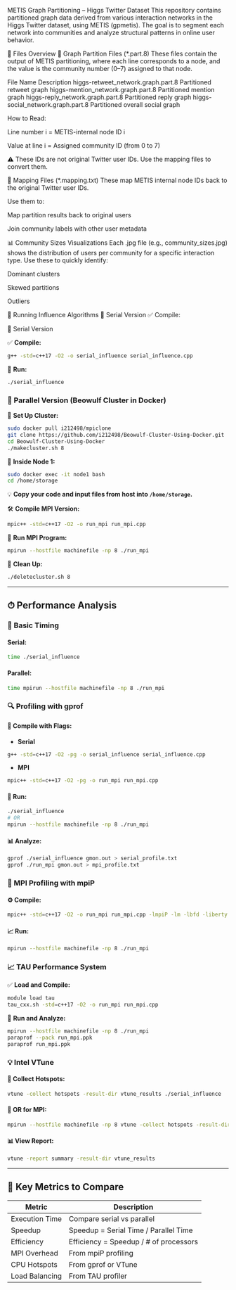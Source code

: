 METIS Graph Partitioning – Higgs Twitter Dataset
This repository contains partitioned graph data derived from various interaction networks in the Higgs Twitter dataset, using METIS (gpmetis). The goal is to segment each network into communities and analyze structural patterns in online user behavior.

📁 Files Overview
🔹 Graph Partition Files (*.part.8)
These files contain the output of METIS partitioning, where each line corresponds to a node, and the value is the community number (0–7) assigned to that node.

File Name	Description
higgs-retweet_network.graph.part.8	Partitioned retweet graph
higgs-mention_network.graph.part.8	Partitioned mention graph
higgs-reply_network.graph.part.8	Partitioned reply graph
higgs-social_network.graph.part.8	Partitioned overall social graph

How to Read:

Line number i = METIS-internal node ID i

Value at line i = Assigned community ID (from 0 to 7)

⚠️ These IDs are not original Twitter user IDs. Use the mapping files to convert them.

🔹 Mapping Files (*.mapping.txt)
These map METIS internal node IDs back to the original Twitter user IDs.

Use them to:

Map partition results back to original users

Join community labels with other user metadata

📊 Community Sizes Visualizations
Each .jpg file (e.g., community_sizes.jpg) shows the distribution of users per community for a specific interaction type. Use these to quickly identify:

Dominant clusters

Skewed partitions

Outliers

🧪 Running Influence Algorithms
🔸 Serial Version
✅ Compile:

 🔸 Serial Version

✅ **Compile:**
```bash
g++ -std=c++17 -O2 -o serial_influence serial_influence.cpp
````

🚀 **Run:**

```bash
./serial_influence
```

### 🔸 Parallel Version (Beowulf Cluster in Docker)

🐳 **Set Up Cluster:**

```bash
sudo docker pull i212498/mpiclone
git clone https://github.com/i212498/Beowulf-Cluster-Using-Docker.git
cd Beowulf-Cluster-Using-Docker
./makecluster.sh 8
```

🔁 **Inside Node 1:**

```bash
sudo docker exec -it node1 bash
cd /home/storage
```

💡 **Copy your code and input files from host into `/home/storage`.**

🛠 **Compile MPI Version:**

```bash
mpic++ -std=c++17 -O2 -o run_mpi run_mpi.cpp
```

🚀 **Run MPI Program:**

```bash
mpirun --hostfile machinefile -np 8 ./run_mpi
```

🧹 **Clean Up:**

```bash
./deletecluster.sh 8
```

---

## ⏱ Performance Analysis

### 🧮 Basic Timing

#### Serial:

```bash
time ./serial_influence
```

#### Parallel:

```bash
time mpirun --hostfile machinefile -np 8 ./run_mpi
```

### 🔍 Profiling with gprof

#### 🧰 Compile with Flags:

* **Serial**

```bash
g++ -std=c++17 -O2 -pg -o serial_influence serial_influence.cpp
```

* **MPI**

```bash
mpic++ -std=c++17 -O2 -pg -o run_mpi run_mpi.cpp
```

#### 🏃 Run:

```bash
./serial_influence
# OR
mpirun --hostfile machinefile -np 8 ./run_mpi
```

#### 📊 Analyze:

```bash
gprof ./serial_influence gmon.out > serial_profile.txt
gprof ./run_mpi gmon.out > mpi_profile.txt
```

### 🔎 MPI Profiling with mpiP

#### ⚙️ Compile:

```bash
mpic++ -std=c++17 -O2 -o run_mpi run_mpi.cpp -lmpiP -lm -lbfd -liberty -lunwind -lz
```

#### 📈 Run:

```bash
mpirun --hostfile machinefile -np 8 ./run_mpi
```

### 📈 TAU Performance System

✅ **Load and Compile:**

```bash
module load tau
tau_cxx.sh -std=c++17 -O2 -o run_mpi run_mpi.cpp
```

🚀 **Run and Analyze:**

```bash
mpirun --hostfile machinefile -np 8 ./run_mpi
paraprof --pack run_mpi.ppk
paraprof run_mpi.ppk
```

### 💡 Intel VTune

#### 🔬 Collect Hotspots:

```bash
vtune -collect hotspots -result-dir vtune_results ./serial_influence
```

#### 🏃 OR for MPI:

```bash
mpirun --hostfile machinefile -np 8 vtune -collect hotspots -result-dir vtune_results ./run_mpi
```

#### 📊 View Report:

```bash
vtune -report summary -result-dir vtune_results
```

---

## 📌 Key Metrics to Compare

| Metric         | Description                            |
| -------------- | -------------------------------------- |
| Execution Time | Compare serial vs parallel             |
| Speedup        | Speedup = Serial Time / Parallel Time  |
| Efficiency     | Efficiency = Speedup / # of processors |
| MPI Overhead   | From mpiP profiling                    |
| CPU Hotspots   | From gprof or VTune                    |
| Load Balancing | From TAU profiler                      |

```

```
